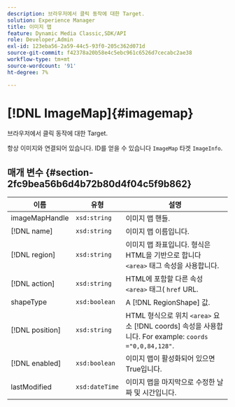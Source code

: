 ```yaml
---
description: 브라우저에서 클릭 동작에 대한 Target.
solution: Experience Manager
title: 이미지 맵
feature: Dynamic Media Classic,SDK/API
role: Developer,Admin
exl-id: 123eba56-2a59-44c5-93f0-205c362d071d
source-git-commit: f42378a20b58e4c5ebc961c6526d7cecabc2ae38
workflow-type: tm+mt
source-wordcount: '91'
ht-degree: 7%

---
```


# [!DNL ImageMap]{#imagemap}

브라우저에서 클릭 동작에 대한 Target.

항상 이미지와 연결되어 있습니다. ID를 얻을 수 있습니다 `ImageMap` 타겟 `ImageInfo`.

## 매개 변수 {#section-2fc9bea56b6d4b72b80d4f04c5f9b862}

| 이름 | 유형 | 설명 |
|---|---|---|
| imageMapHandle | `xsd:string` | 이미지 맵 핸들. |
| [!DNL name] | `xsd:string` | 이미지 맵 이름입니다. |
| [!DNL region] | `xsd:string` | 이미지 맵 좌표입니다. 형식은 HTML을 기반으로 합니다 `<area>` 태그 속성을 사용합니다. |
| [!DNL action] | `xsd:string` | HTML에 포함할 다른 속성 `<area>` 태그( `href` URL. |
| shapeType | `xsd:boolean` | A [!DNL RegionShape] 값. |
| [!DNL position] | `xsd:string` | HTML 형식으로 위치 `<area>` 요소 [!DNL coords] 속성을 사용합니다. For example: `coords ="0,0,84,128"`. |
| [!DNL enabled] | `xsd:boolean` | 이미지 맵이 활성화되어 있으면 True입니다. |
| lastModified | `xsd:dateTime` | 이미지 맵을 마지막으로 수정한 날짜 및 시간입니다. |
